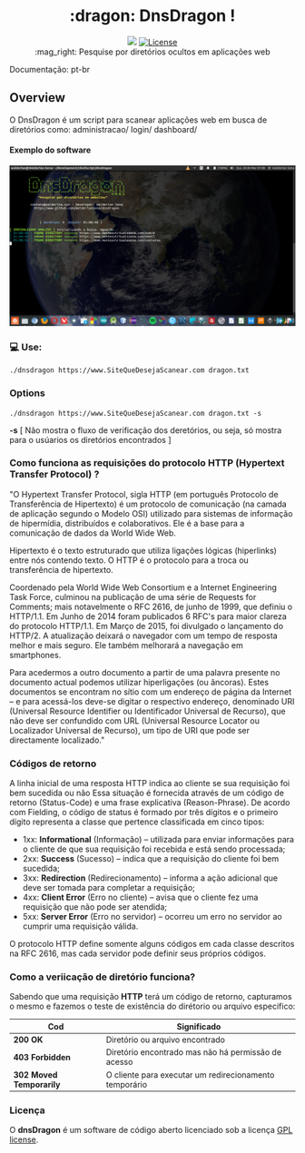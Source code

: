 <h1 align="center">:dragon: DnsDragon !</h1>
<p align="center">
  <img src="https://img.shields.io/pypi/status/Django.svg"> 
   <a href="#"><img src="http://www.walderlan.xyz/assets/licenseGPL.svg" alt="License"></a><br />
  :mag_right: Pesquise por diretórios ocultos em aplicações web
</p>

Documentação: pt-br
## Overview

O DnsDragon é um script para scanear aplicações web em busca de diretórios como: administracao/ login/ dashboard/

#### Exemplo do software

![image](https://github.com/WalderlanSena/dnsdragon/blob/master/exemplo.png)

### :computer: Use:

```shellscript
./dnsdragon https://www.SiteQueDesejaScanear.com dragon.txt
```

### Options

```shellscript
./dnsdragon https://www.SiteQueDesejaScanear.com dragon.txt -s
```

**-s** [ Não mostra o fluxo de verificação dos deretórios, ou seja, só mostra para o usúarios os diretórios encontrados ]

### Como funciona as requisições do protocolo HTTP (Hypertext Transfer Protocol) ?

"O Hypertext Transfer Protocol, sigla HTTP (em português Protocolo de Transferência de Hipertexto) é um protocolo de comunicação (na camada de aplicação segundo o Modelo OSI) utilizado para sistemas de informação de hipermídia, distribuídos e colaborativos. Ele é a base para a comunicação de dados da World Wide Web.

Hipertexto é o texto estruturado que utiliza ligações lógicas (hiperlinks) entre nós contendo texto. O HTTP é o protocolo para a troca ou transferência de hipertexto.

Coordenado pela World Wide Web Consortium e a Internet Engineering Task Force, culminou na publicação de uma série de Requests for Comments; mais notavelmente o RFC 2616, de junho de 1999, que definiu o HTTP/1.1. Em Junho de 2014 foram publicados 6 RFC's para maior clareza do protocolo HTTP/1.1. Em Março de 2015, foi divulgado o lançamento do HTTP/2. A atualização deixará o navegador com um tempo de resposta melhor e mais seguro. Ele também melhorará a navegação em smartphones.

Para acedermos a outro documento a partir de uma palavra presente no documento actual podemos utilizar hiperligações (ou âncoras). Estes documentos se encontram no sítio com um endereço de página da Internet – e para acessá-los deve-se digitar o respectivo endereço, denominado URI (Universal Resource Identifier ou Identificador Universal de Recurso), que não deve ser confundido com URL (Universal Resource Locator ou Localizador Universal de Recurso), um tipo de URI que pode ser directamente localizado."

### Códigos de retorno

A linha inicial de uma resposta HTTP indica ao cliente se sua requisição foi bem sucedida ou não Essa situação é fornecida através de um código de retorno (Status-Code) e uma frase explicativa (Reason-Phrase). De acordo com Fielding, o código de status é formado por três dígitos e o primeiro dígito representa a classe que pertence classificada em cinco tipos:

- 1xx: **Informational** (Informação) – utilizada para enviar informações para o cliente de que sua requisição foi recebida e está sendo processada;
- 2xx: **Success** (Sucesso) – indica que a requisição do cliente foi bem sucedida;
- 3xx: **Redirection** (Redirecionamento) – informa a ação adicional que deve ser tomada para completar a requisição;
- 4xx: **Client Error** (Erro no cliente) – avisa que o cliente fez uma requisição que não pode ser atendida;
- 5xx: **Server Error** (Erro no servidor) – ocorreu um erro no servidor ao cumprir uma requisição válida.

O protocolo HTTP define somente alguns códigos em cada classe descritos na RFC 2616, mas cada servidor pode definir seus próprios códigos.

### Como a veriicação de diretório funciona?

Sabendo que uma requisição **HTTP** terá um código de retorno, capturamos o mesmo e fazemos o teste de existência do dirétorio ou arquivo especifico:

<table>
  <thead>
    <th>Cod</th>
    <th>Significado</th>
  </thead>  
  <tbody>
        <tr>
          <td><b>200 OK</b></td>
          <td>Diretório ou arquivo encontrado</td>
        </tr>
        <tr>
          <td><b>403 Forbidden</b></td>
          <td>Diretório encontrado mas não há permissão de acesso</td>
        </tr>
        <tr>
          <td><b>302 Moved Temporarily</b></td>
          <td>O cliente para executar um redirecionamento temporário</td>
        </tr>
  </tbody>
</table>

<h3>Licença</h3>

O **dnsDragon** é um software de código aberto licenciado sob a licença [GPL license](https://github.com/WalderlanSena/dnsdragon/blob/master/LICENSE).
